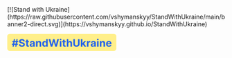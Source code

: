 <div id="bthn" lang="en"></div><script>
(function () {
   var script = document.createElement("script");
   script.type = "text/javascript";
   script.src = "https://bringthemhomenow.net/1.1.0/hostages-ticker.js";
   script.setAttribute(
     "integrity",
     "sha384-DHuakkmS4DXvIW79Ttuqjvl95NepBRwfVGx6bmqBJVVwqsosq8hROrydHItKdsne"
   );
   script.setAttribute("crossorigin", "anonymous");
   document.getElementsByTagName("head")[0].appendChild(script);
 })();
</script>
[![Stand with Ukraine](https://raw.githubusercontent.com/vshymanskyy/StandWithUkraine/main/banner2-direct.svg)](https://vshymanskyy.github.io/StandWithUkraine)

<p dir="auto">
<img src="https://raw.githubusercontent.com/vshymanskyy/StandWithUkraine/main/badges/StandWithUkraine.svg" />
<p>
